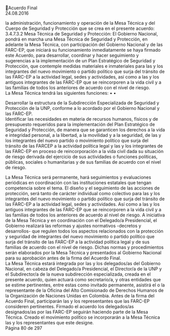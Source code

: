Acuerdo Final  
24.08.2016  

la administración, funcionamiento y operación de la Mesa Técnica y del Cuerpo de Seguridad y Protección 
que se crea en el presente acuerdo:  
3.4.7.3.2 Mesa Técnica de Seguridad y Protección: 
El  Gobierno  Nacional,  pondrá  en  marcha  una  Mesa  Técnica  de  Seguridad  y  Protección,  en  adelante  la 
Mesa Técnica, con participación del Gobierno Nacional y de las FARC-EP, que iniciará su funcionamiento 
inmediatamente  se  haya  firmado  este  Acuerdo,  para  desarrollar,  coordinar  y  hacer  seguimiento  y 
sugerencias  a  la  implementación  de  un  Plan  Estratégico  de  Seguridad  y  Protección,  que  contemple 
medidas materiales e inmateriales para las y los integrantes del nuevo movimiento o partido político que 
surja del tránsito de las FARC-EP a la actividad legal, sedes y actividades, así como a las y los antiguos 
integrantes de las FARC-EP que se reincorporen a la vida civil y a las familias de todos los anteriores de 
acuerdo con el nivel de riesgo.  
La Mesa Técnica tendrá las siguientes funciones: 
•
•

Desarrollar la estructura de la Subdirección Especializada de Seguridad y Protección de la UNP, 
conforme a lo acordado por el Gobierno Nacional y las FARC-EP.  
Identificar las necesidades en materia de recursos humanos, físicos y de presupuesto requeridos 
para  la  implementación  del  Plan  Estratégico  de  Seguridad  y  Protección,  de  manera  que  se 
garanticen los derechos a la vida e integridad personal, a la libertad, a la movilidad y a la seguridad, 
de las y los integrantes del nuevo partido o movimiento político que surja del tránsito de las FARCEP a la actividad política legal y las y los integrantes de las FARC-EP en proceso de reincorporación 
a  la  vida  civil  dada  su  situación  de  riesgo  derivada  del  ejercicio  de  sus  actividades  o  funciones 
políticas, públicas, sociales o humanitarias y de sus familias de acuerdo con el nivel de riesgo. 

La Mesa Técnica será permanente, hará seguimientos y evaluaciones periódicas en coordinación con las 
instituciones estatales que tengan competencia sobre el tema. El diseño y el seguimiento de las acciones 
de  protección,  será  tanto  de  carácter  individual  como  colectivo  para  las  y  los  integrantes  del  nuevo 
movimiento o partido político que surja del tránsito de las FARC-EP a la actividad legal, sedes y actividades. 
Así como a las y los antiguos integrantes de las FARC-EP que se reincorporen a la vida civil y a las familias 
de todos los anteriores de acuerdo al nivel de riesgo. 
A iniciativa de la Mesa Técnica y en coordinación con el Delegado/a Presidencial, el Gobierno realizará las 
reformas y ajustes normativos -decretos y desarrollos- que regulen todos los aspectos relacionados con 
la protección y seguridad de integrantes del nuevo movimiento o partido político que surja del tránsito 
de  las  FARC-EP  a  la  actividad  política  legal  y  de  sus  familias  de  acuerdo  con  el  nivel  de  riesgo.  Dichas 
normas y procedimientos serán elaborados por la Mesa Técnica y presentados al Gobierno Nacional para 
su aprobación antes de la firma del Acuerdo Final.  
La  Mesa  Técnica  estará  integrada  por  las  y  los  delegados/as  del  Gobierno  Nacional,  en  cabeza  del 
Delegado/a Presidencial, el Director/a de la UNP y el Subdirector/a de la nueva subdirección especializada, 
creada  en  el  presente  acuerdo,  quien  actuará  como  secretario/a,  y  otras  entidades  que  se  estime 
pertinentes, entre estas como invitado permanente, asistirá el o la representante de la Oficina del Alto 
Comisionado de Derechos Humanos de la Organización de Naciones Unidas en Colombia. Antes de la firma 
del Acuerdo Final, participarán las y los representantes que las FARC-EP consideren pertinentes. Firmado 
el acuerdo los delegados/as designados/as por las FARC-EP seguirán haciendo parte de la Mesa Técnica. 
Creado el movimiento político se incorporarán a la Mesa Técnica las y los representantes que este designe.  
Página 80 de 297 
 

